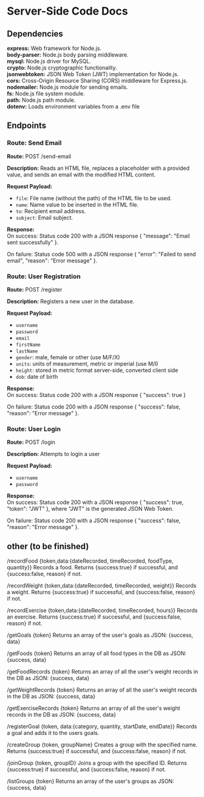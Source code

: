 # Server-Side Code Docs

## Dependencies

**express:** Web framework for Node.js. <br>
**body-parser:** Node.js body parsing middleware.<br>
**mysql:** Node.js driver for MySQL.<br>
**crypto:** Node.js cryptographic functionality.<br>
**jsonwebtoken:** JSON Web Token (JWT) implementation for Node.js.<br>
**cors:** Cross-Origin Resource Sharing (CORS) middleware for Express.js.<br>
**nodemailer:** Node.js module for sending emails.<br>
**fs:** Node.js file system module.<br>
**path:** Node.js path module.<br>
**dotenv:** Loads environment variables from a .env file 

## Endpoints

### Route: Send Email

**Route:** POST /send-email <br>

**Description:** Reads an HTML file, replaces a placeholder with a provided value, and sends an email with the modified HTML content.<br>

**Request Payload:** <br>
- `file`: File name (without the path) of the HTML file to be used. <br>
- `name`: Name value to be inserted in the HTML file. <br>
- `to`: Recipient email address.<br>
- `subject`: Email subject.<br>
    
**Response:** <br>
On success: Status code 200 with a JSON response { "message": "Email sent successfully" }. <br>
    
On failure: Status code 500 with a JSON response { "error": "Failed to send email", "reason": "Error message" }.

### Route: User Registration

**Route:** POST /register <br>

**Description:** Registers a new user in the database. <br>

**Request Payload:** 
- `username`<br>
- `password`<br>
- `email`<br>
- `firstName`<br>
- `lastName`<br>
- `gender`: male, female or other (use M/F/X)<br>
- `units`: units of measurement, metric or imperial (use M/I)<br>
- `height`: stored in metric format server-side, converted client side<br>
- `dob`: date of birth<br>
    
**Response:** <br>
On success: Status code 200 with a JSON response { "success": true } <br>

On failure: Status code 200 with a JSON response { "success": false, "reason": "Error message" }. <br>

### Route: User Login

**Route:** POST /login <br>

**Description:** Attempts to login a user <br>

**Request Payload:** <br>
- `username`<br>
- `password`<br>

**Response:** <br>
On success: Status code 200 with a JSON response { "success": true, "token": "JWT" }, where "JWT" is the generated JSON Web Token. <br>

On failure: Status code 200 with a JSON response { "success": false, "reason": "Error message" }.

## other (to be finished)

/recordFood {token,data:{dateRecorded, timeRecorded, foodType, quantity}}
Records a food.
Returns {success:true} if successful, and {success:false, reason} if not.

/recordWeight {token,data:{dateRecorded, timeRecorded, weight}}
Records a weight.
Returns {success:true} if successful, and {success:false, reason} if not.

/recordExercise {token,data:{dateRecorded, timeRecorded, hours}}
Records an exercise.
Returns {success:true} if successful, and {success:false, reason} if not.

/getGoals {token}
Returns an array of the user's goals as JSON: {success, data}

/getFoods {token}
Returns an array of all food types in the DB as JSON: {success, data}

/getFoodRecords {token}
Returns an array of all the user's weight records in the DB as JSON: {success, data}

/getWeightRecords {token}
Returns an array of all the user's weight records in the DB as JSON: {success, data}

/getExerciseRecords {token}
Returns an array of all the user's weight records in the DB as JSON: {success, data}

/registerGoal {token, data:{category, quantity, startDate, endDate}}
Records a goal and adds it to the users goals.

/createGroup {token, groupName}
Creates a group with the specified name.
Returns {success:true} if successful, and {success:false, reason} if not.

/joinGroup {token, groupID}
Joins a group with the specified ID.
Returns {success:true} if successful, and {success:false, reason} if not.

/listGroups {token}
Returns an array of the user's groups as JSON: {success, data}

